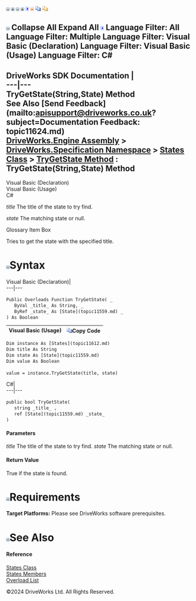 ![](dotnetimages/collapse.gif) ![](dotnetimages/expand.gif) ![](dotnetimages/collapse.gif) ![](dotnetimages/expand.gif) ![](dotnetimages/drpdown.gif) ![](dotnetimages/drpdown_orange.gif) ![](dotnetimages/copycode.gif) ![](dotnetimages/copycodeHighlight.gif)

![](dotnetimages/collapse.gif) Collapse All Expand All ![](dotnetimages/drpdown.gif) Language Filter: All  Language Filter: Multiple  Language Filter: Visual Basic (Declaration) Language Filter: Visual Basic (Usage) Language Filter: C#  
---  
DriveWorks SDK Documentation  |   
---|---  
TryGetState(String,State) Method   
See Also [Send Feedback](mailto:apisupport@driveworks.co.uk?subject=Documentation Feedback: topic11624.md)  
[DriveWorks.Engine Assembly](topic2156.md) > [DriveWorks.Specification Namespace](topic10764.md) > [States Class](topic11612.md) > [TryGetState Method](topic11622.md) : TryGetState(String,State) Method  
---  
  
Visual Basic (Declaration)    
Visual Basic (Usage)    
C# 

_title_
    The title of the state to try find.

_state_
    The matching state or null.

Glossary Item Box

Tries to get the state with the specified title. 

# ![](dotnetimages/collapse.gif)Syntax

Visual Basic (Declaration)|   
---|---  
      
    
    Public Overloads Function TryGetState( _
       ByVal _title_ As String, _
       ByRef _state_ As [State](topic11559.md) _
    ) As Boolean  
  
Visual Basic (Usage)| ![](dotnetimages/copycode.gif)Copy Code  
---|---  
      
    
    Dim instance As [States](topic11612.md)
    Dim title As String
    Dim state As [State](topic11559.md)
    Dim value As Boolean
     
    value = instance.TryGetState(title, state)  
  
C#|   
---|---  
      
    
    public bool TryGetState( 
       string _title_ ,
       ref [State](topic11559.md) _state_
    )  
  
#### Parameters

 _title_
    The title of the state to try find.
_state_
    The matching state or null.

#### Return Value

True if the state is found.

# ![](dotnetimages/collapse.gif)Requirements

**Target Platforms:** Please see DriveWorks software prerequisites.

# ![](dotnetimages/collapse.gif)See Also

#### Reference

[States Class](topic11612.md)   
[States Members](topic11613.md)   
[Overload List](topic11622.md)

©2024 DriveWorks Ltd. All Rights Reserved.
